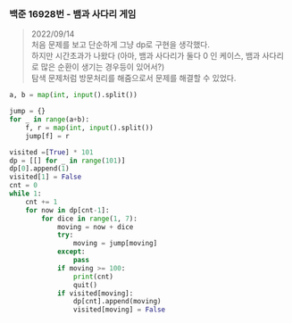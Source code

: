 ### 백준 16928번 - 뱀과 사다리 게임

> 2022/09/14 <br>
> 처음 문제를 보고 단순하게 그냥 dp로 구현을 생각했다.<br>
> 하지만 시간초과가 나왔다 (아마, 뱀과 사다리가 둘다 0 인 케이스, 뱀과 사다리로 많은 순환이 생기는 경우등이 있어서?)<br>
> 탐색 문제처럼 방문처리를 해줌으로서 문제를 해결할 수 있었다.

```python
a, b = map(int, input().split())

jump = {}
for _ in range(a+b):
    f, r = map(int, input().split())
    jump[f] = r

visited =[True] * 101 
dp = [[] for _ in range(101)]
dp[0].append(1)
visited[1] = False
cnt = 0
while 1:
    cnt += 1
    for now in dp[cnt-1]:
        for dice in range(1, 7):
            moving = now + dice
            try:
                moving = jump[moving]
            except:
                pass
            if moving >= 100:
                print(cnt)
                quit()
            if visited[moving]:
                dp[cnt].append(moving)
                visited[moving] = False

```